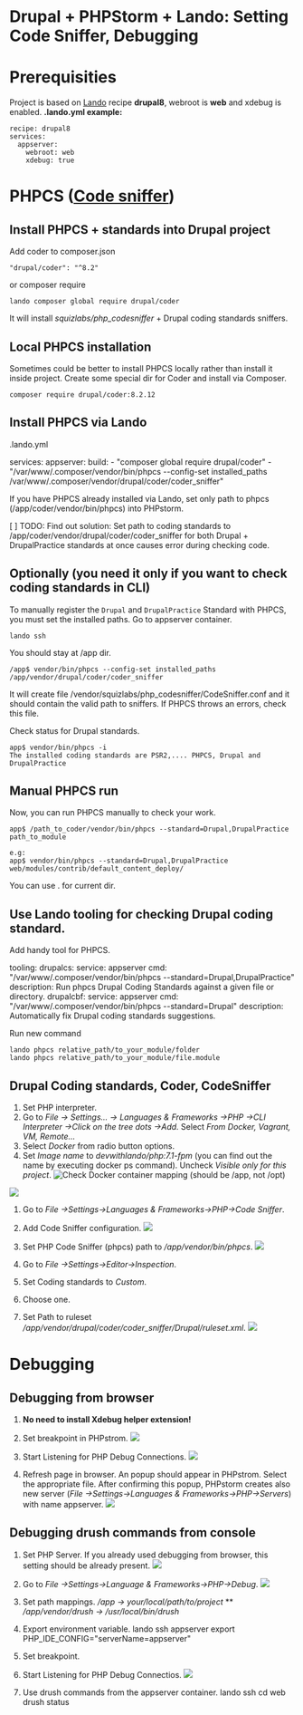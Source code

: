 # Drupal + PHPStorm + Lando: Setting Code Sniffer, Debugging


# Prerequisities

Project is based on [Lando](https://docs.devwithlando.io/tutorials/drupal8.html) recipe **drupal8**, webroot is **web** and xdebug is enabled.
**.lando.yml example:**

    recipe: drupal8
    services:
      appserver:
        webroot: web
        xdebug: true


# PHPCS ([Code sniffer](https://github.com/squizlabs/PHP_CodeSniffer))
## Install PHPCS + standards into Drupal project

Add coder to composer.json

    "drupal/coder": "^8.2"

or composer require

    lando composer global require drupal/coder

It will install *squizlabs/php_codesniffer* + Drupal coding standards sniffers.

## Local PHPCS installation

Sometimes could be better to install PHPCS locally rather than install it inside project.
Create some special dir for Coder and install via Composer.

    composer require drupal/coder:8.2.12
## Install PHPCS via Lando

.lando.yml

services:
  appserver:
    build:
      - "composer global require drupal/coder"
      - "/var/www/.composer/vendor/bin/phpcs --config-set installed_paths /var/www/.composer/vendor/drupal/coder/coder_sniffer"
    

If you have PHPCS already installed via Lando, set only path to phpcs (/app/coder/vendor/bin/phpcs) into PHPstorm. 


[ ] TODO: Find out solution: Set path to coding standards to /app/coder/vendor/drupal/coder/coder_sniffer for both Drupal + DrupalPractice standards at once causes error during checking code.


## Optionally (you need it only if you want to check coding standards in CLI)

To manually register the `Drupal` and `DrupalPractice` Standard with PHPCS, you must set the installed paths. Go to appserver container.

    lando ssh

You should stay at /app dir.

    /app$ vendor/bin/phpcs --config-set installed_paths /app/vendor/drupal/coder/coder_sniffer

It will create file /vendor/squizlabs/php_codesniffer/CodeSniffer.conf and it should contain the valid path to sniffers. If PHPCS throws an errors, check this file.

Check status for Drupal standards.

    app$ vendor/bin/phpcs -i
    The installed coding standards are PSR2,.... PHPCS, Drupal and DrupalPractice



## Manual PHPCS run

Now, you can run PHPCS manually to check your work.

    app$ /path_to_coder/vendor/bin/phpcs --standard=Drupal,DrupalPractice path_to_module
    
    e.g:
    app$ vendor/bin/phpcs --standard=Drupal,DrupalPractice web/modules/contrib/default_content_deploy/

You can use . for current dir.


## Use Lando tooling for checking Drupal coding standard.

Add handy tool for PHPCS.

tooling:
  drupalcs:
    service: appserver
    cmd: "/var/www/.composer/vendor/bin/phpcs --standard=Drupal,DrupalPractice"
    description: Run phpcs Drupal Coding Standards against a given file or directory.
  drupalcbf:
    service: appserver
    cmd: "/var/www/.composer/vendor/bin/phpcs --standard=Drupal"
    description: Automatically fix Drupal coding standards suggestions.

Run new command

    lando phpcs relative_path/to_your_module/folder
    lando phpcs relative_path/to_your_module/file.module


## Drupal Coding standards, Coder, CodeSniffer
1. Set PHP interpreter. 
  1. Go to *File → Settings… → Languages & Frameworks →PHP →CLI Interpreter →Click on the tree dots →Add.* Select *From Docker, Vagrant, VM, Remote…* 
  2. Select *Docker* from radio button options.
  3. Set *Image name* to *devwithlando/php:7.1-fpm* (you can find out the name by executing docker ps command). Uncheck *Visible only for this project*.
![Check Docker container mapping (should be /app, not /opt)](https://d2mxuefqeaa7sj.cloudfront.net/s_CD0F2AB2BC38C7D1DF3A54C2965F4FA0DD0C9C926EDF13F22CB213D0BCD0630C_1519132135927_file.png)

![](https://d2mxuefqeaa7sj.cloudfront.net/s_CD0F2AB2BC38C7D1DF3A54C2965F4FA0DD0C9C926EDF13F22CB213D0BCD0630C_1519132166968_file.png)

1. Go to *File →Settings→Languages & Frameworks→PHP→Code Sniffer*.
2. Add Code Sniffer configuration.
![](https://d2mxuefqeaa7sj.cloudfront.net/s_E3BAFE9CD6847283DD6E2002F30EF0476B89A74B5F299F3A24B29EC244F52065_1523379709805_phpstorm-codesniffer.png)

3. Set PHP Code Sniffer (phpcs) path to */app/vendor/bin/phpcs*.
![](https://d2mxuefqeaa7sj.cloudfront.net/s_E3BAFE9CD6847283DD6E2002F30EF0476B89A74B5F299F3A24B29EC244F52065_1523380034696_phpstorm-codesniffer-path.png)

4. Go to *File →Settings→Editor→Inspection*.
  1. Set Coding standards to *Custom*.
  2. Choose one.
  3. Set Path to ruleset */app/vendor/drupal/coder/coder_sniffer/Drupal/ruleset.xml*.
![](https://d2mxuefqeaa7sj.cloudfront.net/s_E3BAFE9CD6847283DD6E2002F30EF0476B89A74B5F299F3A24B29EC244F52065_1523384196085_phpstorm-inspections.png)



# Debugging
## Debugging from browser
1. **No need to install Xdebug helper extension!**
2. Set breakpoint in PHPstrom.
![](https://d2mxuefqeaa7sj.cloudfront.net/s_E3BAFE9CD6847283DD6E2002F30EF0476B89A74B5F299F3A24B29EC244F52065_1523352437735_phpstorm-breakpoint.png)

3. Start Listening for PHP Debug Connections.
![](https://d2mxuefqeaa7sj.cloudfront.net/s_E3BAFE9CD6847283DD6E2002F30EF0476B89A74B5F299F3A24B29EC244F52065_1523274862834_phpstorm-enable-listening.png)

5. Refresh page in browser. An popup should appear in PHPstrom. Select the appropriate file. After confirming this popup, PHPstorm creates also new server (*File →Settings→Languages & Frameworks→PHP→Servers*) with name appserver.
![](https://d2mxuefqeaa7sj.cloudfront.net/s_E3BAFE9CD6847283DD6E2002F30EF0476B89A74B5F299F3A24B29EC244F52065_1523299805604_phpstorm-debug-popup.png)



## Debugging drush commands from console
1. Set PHP Server. If you already used debugging from browser, this setting should be already present.
![](https://d2mxuefqeaa7sj.cloudfront.net/s_CD0F2AB2BC38C7D1DF3A54C2965F4FA0DD0C9C926EDF13F22CB213D0BCD0630C_1519132807651_file.png)

2. Go to *File →Settings→Language & Frameworks→PHP→Debug*.
![](https://d2mxuefqeaa7sj.cloudfront.net/s_CD0F2AB2BC38C7D1DF3A54C2965F4FA0DD0C9C926EDF13F22CB213D0BCD0630C_1519132623437_file.png)

3. Set path mappings.
  */app* *→ your/local/path/to/project*
**  */app/vendor/drush -> /usr/local/bin/drush*
4. Export environment variable.
    lando ssh appserver
    export PHP_IDE_CONFIG="serverName=appserver"
5. Set breakpoint.
6. Start Listening for PHP Debug Connectios.
![](https://d2mxuefqeaa7sj.cloudfront.net/s_E3BAFE9CD6847283DD6E2002F30EF0476B89A74B5F299F3A24B29EC244F52065_1523274862834_phpstorm-enable-listening.png)

5. Use drush commands from the appserver container.
    lando ssh
    cd web
    drush status

